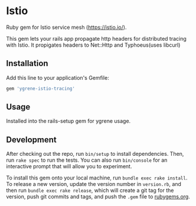 # Istio

Ruby gem for Istio service mesh (https://istio.io/).

This gem lets your rails app propagate http headers for distributed tracing with Istio.
It propigates headers to Net::Http and Typhoeus(uses libcurl)

## Installation

Add this line to your application's Gemfile:

```ruby
gem 'ygrene-istio-tracing'
```
## Usage

Installed into the rails-setup gem for ygrene usage.

## Development

After checking out the repo, run `bin/setup` to install dependencies. Then, run `rake spec` to run the tests. You can also run `bin/console` for an interactive prompt that will allow you to experiment.

To install this gem onto your local machine, run `bundle exec rake install`. To release a new version, update the version number in `version.rb`, and then run `bundle exec rake release`, which will create a git tag for the version, push git commits and tags, and push the `.gem` file to [rubygems.org](https://rubygems.org).
